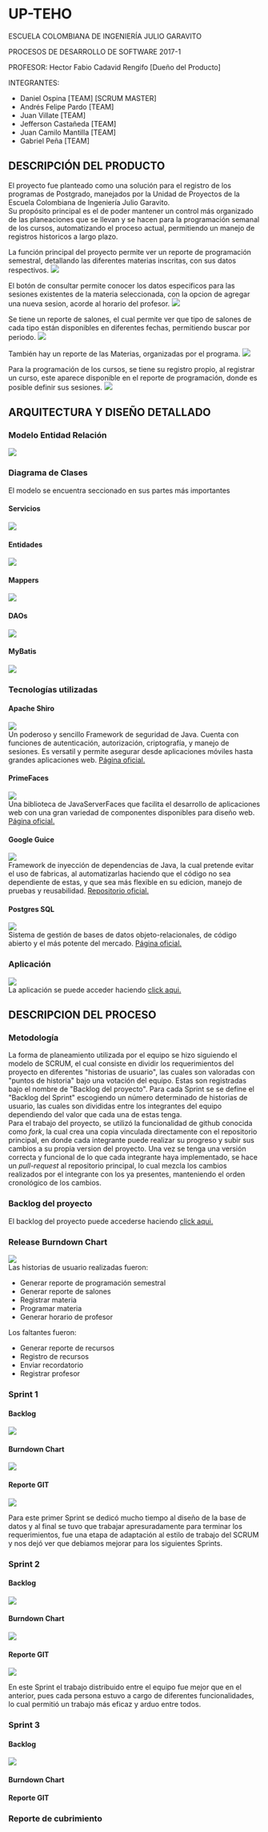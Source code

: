 # UP-TEHO

ESCUELA COLOMBIANA DE INGENIERÍA JULIO GARAVITO

PROCESOS DE DESARROLLO DE SOFTWARE 2017-1

PROFESOR: Hector Fabio Cadavid Rengifo [Dueño del Producto]

INTEGRANTES: 

* Daniel Ospina [TEAM] [SCRUM MASTER]
* Andrés Felipe Pardo [TEAM]
* Juan Villate [TEAM]
* Jefferson Castañeda [TEAM]
* Juan Camilo Mantilla [TEAM]
* Gabriel Peña [TEAM]

## DESCRIPCIÓN DEL PRODUCTO

El proyecto fue planteado como una solución para el registro de los programas de Postgrado, manejados por la Unidad de Proyectos de la Escuela Colombiana de Ingeniería Julio Garavito.  
Su propósito principal es el de poder mantener un control más organizado de las planeaciones que se llevan y se hacen para la programación semanal de los cursos, automatizando el proceso actual, permitiendo un manejo de registros historicos a largo plazo.  

La función principal del proyecto permite ver un reporte de programación semestral, detallando las diferentes materias inscritas, con sus datos respectivos.
![](img/ReporteProgramacion.PNG?raw=true)  

El botón de consultar permite conocer los datos especificos para las sesiones existentes de la materia seleccionada, con la opcion de agregar una nueva sesion, acorde al horario del profesor.
![](img/ProgramarSesion.PNG?raw=true)  

Se tiene un reporte de salones, el cual permite ver que tipo de salones de cada tipo están disponibles en diferentes fechas, permitiendo buscar por periodo.
![](img/ReporteSalones.PNG?raw=true)  

También hay un reporte de las Materias, organizadas por el programa.
![](img/ReporteMaterias.PNG?raw=true)  

Para la programación de los cursos, se tiene su registro propio, al registrar un curso, este aparece disponible en el reporte de programación, donde es posible definir sus sesiones.
![](img/ProgramarCurso.PNG?raw=true)

## ARQUITECTURA Y DISEÑO DETALLADO
### Modelo Entidad Relación
![](img/modelo_ER.png?raw=true)

### Diagrama de Clases
El modelo se encuentra seccionado en sus partes más importantes

#### Servicios
![](img/servicios.png?raw=true)

#### Entidades
![](img/entities.png?raw=true)

#### Mappers
![](img/mappers.png?raw=true)

#### DAOs
![](img/daos.png?raw=true)

#### MyBatis
![](img/mybatis.png?raw=true)

### Tecnologías utilizadas

#### Apache Shiro
![](img/ApacheShiro.PNG?raw=true)  
Un poderoso y sencillo Framework de seguridad de Java. Cuenta con funciones de autenticación, autorización, criptografía, y manejo de sesiones. Es versatil y permite asegurar desde aplicaciones móviles hasta grandes aplicaciones web. [Página oficial.](https://shiro.apache.org/)

#### PrimeFaces
![](img/PrimeFaces.PNG?raw=true)  
Una biblioteca de JavaServerFaces que facilita el desarrollo de aplicaciones web con una gran variedad de componentes disponibles para diseño web. [Página oficial.](https://www.primefaces.org/)

#### Google Guice
![](img/GoogleGuice.png?raw=true)  
Framework de inyección de dependencias de Java, la cual pretende evitar el uso de fabricas, al automatizarlas haciendo que el código no sea dependiente de estas, y que sea más flexible en su edicion, manejo de pruebas y reusabilidad. [Repositorio oficial.](https://github.com/google/guice)

#### Postgres SQL
![](img/Postgres.PNG?raw=true)  
Sistema de gestión de bases de datos objeto-relacionales, de código abierto y el más potente del mercado. [Página oficial.](https://www.postgresql.org/)

### Aplicación
![](img/Inicio.PNG?raw=true)  
La aplicación se puede acceder haciendo [click aqui.](https://up-teho.herokuapp.com/UnidadProyectos/index.xhtml "UP-TEHO")

## DESCRIPCION DEL PROCESO

### Metodología
La forma de planeamiento utilizada por el equipo se hizo siguiendo el modelo de SCRUM, el cual consiste en dividir los requerimientos del proyecto en diferentes "historias de usuario", las cuales son valoradas con "puntos de historia" bajo una votación del equipo. Estas son registradas bajo el nombre de "Backlog del proyecto". Para cada Sprint se se define el "Backlog del Sprint" escogiendo un número determinado de historias de usuario, las cuales son divididas entre los integrantes del equipo dependiendo del valor que cada una de estas tenga.  
Para el trabajo del proyecto, se utilizó la funcionalidad de github conocida como *fork*, la cual crea una copia vinculada directamente con el repositorio principal, en donde cada integrante puede realizar su progreso y subir sus cambios a su propia version del proyecto. Una vez se tenga una versión correcta y funcional de lo que cada integrante haya implementado, se hace un *pull-request* al repositorio principal, lo cual mezcla los cambios realizados por el integrante con los ya presentes, manteniendo el orden cronológico de los cambios.

### Backlog del proyecto
El backlog del proyecto puede accederse haciendo [click aqui.](https://trello.com/b/bZFNLwbJ/2017-1-proypdsw-pcvpmo "Backlog UP-TEHO")

### Release Burndown Chart
![](img/BurndownChart.PNG?raw=true)  
Las historias de usuario realizadas fueron:
* Generar reporte de programación semestral
* Generar reporte de salones
* Registrar materia
* Programar materia
* Generar horario de profesor  

Los faltantes fueron:
* Generar reporte de recursos
* Registro de recursos
* Enviar recordatorio
* Registrar profesor

### Sprint 1

#### Backlog
![](img/BacklogS1.PNG?raw=true)

#### Burndown Chart
![](img/BurndownS1.PNG?raw=true)

#### Reporte GIT
![](img/GraficaS1.PNG?raw=true)  

Para este primer Sprint se dedicó mucho tiempo al diseño de la base de datos y al final se tuvo que trabajar apresuradamente para terminar los requerimientos, fue una etapa de adaptación al estilo de trabajo del SCRUM y nos dejó ver que debiamos mejorar para los siguientes Sprints.

### Sprint 2

#### Backlog
![](img/BacklogS2.PNG?raw=true)

#### Burndown Chart
![](img/BurndownS2.PNG?raw=true)

#### Reporte GIT
![](img/GraficaS2.PNG?raw=true)  

En este Sprint el trabajo distribuido entre el equipo fue mejor que en el anterior, pues cada persona estuvo a cargo de diferentes funcionalidades, lo cual permitió un trabajo más eficaz y arduo entre todos.

### Sprint 3

#### Backlog
![](img/BacklogS3.PNG?raw=true)

#### Burndown Chart


#### Reporte GIT

### Reporte de cubrimiento
